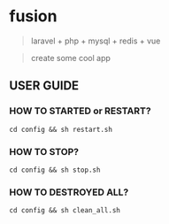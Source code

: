 # fusion

> laravel + php + mysql + redis + vue

> create some cool app

## USER GUIDE

### HOW TO STARTED or RESTART?

```
cd config && sh restart.sh
```

### HOW TO STOP?

```
cd config && sh stop.sh
```

### HOW TO DESTROYED ALL?

```
cd config && sh clean_all.sh
```
